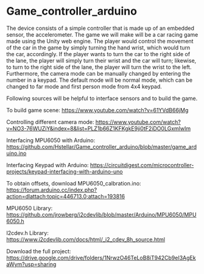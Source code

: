 # Game_controller_arduino
The device consists of a simple controller that is made up of an embedded sensor, the accelerometer. The game we will make will be a car racing game made using the Unity web engine. The player would control the movement of the car in the game by simply turning the hand wrist, which would turn the car, accordingly. If the player wants to turn the car to the right side of the lane, the player will simply    turn their wrist and the car will turn; likewise, to turn to the right side of the lane, the player will turn the wrist to the left. Furthermore, the camera mode can be manually changed by entering the number in a keypad. The default mode will be normal mode, which can be changed to far mode and first person mode from 4x4 keypad.  

Following sources will be helpful to interface sensors and to build the game.

To build game scene: https://www.youtube.com/watch?v=61YVdB66jMg

Controlling different camera mode: https://www.youtube.com/watch?v=NO3-76WUZiY&index=8&list=PLZ1b66Z1KFKgkE9ji0tF2iDO0LGxmlwIm

Interfacing MPU6050 with Arduino: https://github.com/Hstellar/Game_controller_arduino/blob/master/game_arduino.ino

Interfacing Keypad with Arduino: https://circuitdigest.com/microcontroller-projects/keypad-interfacing-with-arduino-uno

To obtain offsets, download MPU6050_calbration.ino: https://forum.arduino.cc/index.php?action=dlattach;topic=446713.0;attach=193816

MPU6050 Library: https://github.com/jrowberg/i2cdevlib/blob/master/Arduino/MPU6050/MPU6050.h

I2cdev.h Library: https://www.i2cdevlib.com/docs/html/_i2_cdev_8h_source.html

Download the full project: https://drive.google.com/drive/folders/1NrwzO46TeLoB8iT942Cb9eI3AgEkaWym?usp=sharing
